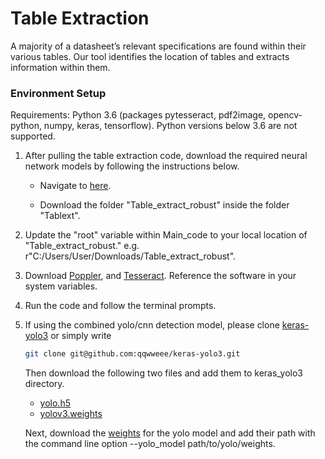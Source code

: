 # Table Extraction

A majority of a datasheet’s relevant specifications are found within their various tables. Our tool identifies the location of tables and extracts information within them.

### Environment Setup

Requirements: Python 3.6 (packages pytesseract, pdf2image, opencv-python, numpy, keras, tensorflow). Python versions below 3.6 are not supported.

1.  After pulling the table extraction code, download the required neural network models by following the instructions below.

    - Navigate to [here](https://umich.app.box.com/s/64pqr725gbz538q1htgb60x3alrxrkiy).

    - Download the folder "Table_extract_robust" inside the folder "Tablext".
  
2.  Update the "root" variable within Main_code to your local location of "Table_extract_robust." 
  e.g. r"C:/Users/User/Downloads/Table_extract_robust".
  
3. Download [Poppler](https://poppler.freedesktop.org/), and [Tesseract](https://tesseract-ocr.github.io/tessdoc/Home.html). Reference the software in your system variables.
      
4.  Run the code and follow the terminal prompts.

5. If using the combined yolo/cnn detection model, please clone [keras-yolo3](https://github.com/qqwweee/keras-yolo3) or simply write 
    ```bash
   git clone git@github.com:qqwweee/keras-yolo3.git
    ```
    Then download the following two files and add them to keras_yolo3 directory.
     - [yolo.h5](https://drive.google.com/file/d/1jo1KO_DW2ifGaaX_o4jOrbGV-g6bouQL/view?usp=sharing)
     - [yolov3.weights](https://drive.google.com/file/d/1DVVlHgmebYInJE7Gyj58fqWq-NVL8RsH/view?usp=sharing)

    Next, download the [weights](https://drive.google.com/file/d/11Gx_LFV3YlbU2ui7uLOiNqFJkujommzD/view?usp=sharing) for the yolo model and add their path with the command line option --yolo_model path/to/yolo/weights.
